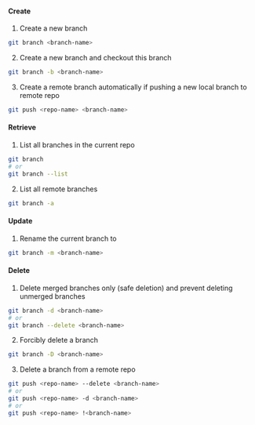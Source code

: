 #### Create

1. Create a new branch

```bash
git branch <branch-name>
```

2. Create a new branch and checkout this branch

```bash
git branch -b <branch-name>
```

3. Create a remote branch automatically if pushing a new local branch to remote repo

```bash
git push <repo-name> <branch-name>
```

#### Retrieve

1. List all branches in the current repo

```bash
git branch
# or
git branch --list
```

2. List all remote branches

```bash
git branch -a
```

#### Update

1. Rename the current branch to <branch-name>

```bash
git branch -m <branch-name>
```

#### Delete

1. Delete merged branches only (safe deletion) and prevent deleting unmerged branches

```bash
git branch -d <branch-name>
# or
git branch --delete <branch-name>
```

2. Forcibly delete a branch

```bash
git branch -D <branch-name>
```

3. Delete a branch from a remote repo

```bash
git push <repo-name> --delete <branch-name>
# or
git push <repo-name> -d <branch-name>
# or
git push <repo-name> !<branch-name>
```
